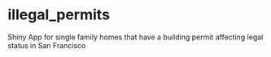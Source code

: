 # illegal_permits
Shiny App for single family homes that have a building permit affecting legal status in San Francisco
